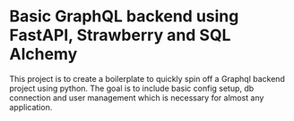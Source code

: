 # Basic GraphQL backend using FastAPI, Strawberry and SQL Alchemy

This project is to create a boilerplate to quickly spin off a Graphql backend project using python. The goal is to include basic config setup, db connection and user management which is necessary for almost any application.
